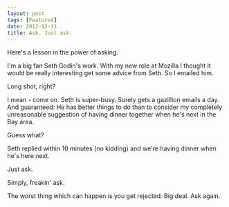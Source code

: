 ```yaml
---
layout: post
tags: [Featured]
date: 2012-12-11
title: Ask. Just ask.
---
```

Here's a lesson in the power of asking.

I'm a big fan Seth Godin's work. With my new role at Mozilla I thought it would be really interesting get some advice from Seth. So I emailed him.

Long shot, right?

I mean - come on. Seth is super-busy. Surely gets a gazillion emails a day. And guaranteed: He has better things to do than to consider my completely unreasonable suggestion of having dinner together when he's next in the Bay area.

Guess what?

Seth replied within 10 minutes (no kidding) and we're having dinner when he's here next.

Just ask.

Simply, freakin' ask.

The worst thing which can happen is you get rejected. Big deal. Ask again.